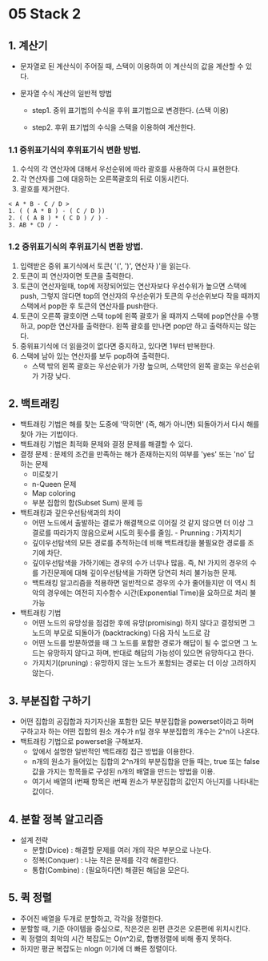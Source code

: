 # 05 Stack 2

## 1. 계산기

* 문자열로 된 계산식이 주어질 때, 스택이 이용하여 이 계산식의 값을 계산할 수 있다.

* 문자열 수식 계산의 일반적 방법

  * step1. 중위 표기법의 수식을 후위 표기법으로 변경한다. (스택 이용)

  * step2. 후위 표기법의 수식을 스택을 이용하여 계산한다.



### 1.1 중위표기식의 후위표기식 변환 방법.

1. 수식의 각 연산자에 대해서 우선순위에 따라 괄호를 사용하여 다시 표현한다.
2. 각 연산자를 그에 대응하는 오른쪽괄호의 뒤로 이동시킨다.
3. 괄호를 제거한다.

```
< A * B - C / D >
1. ( ( A * B ) - ( C / D ))
2. ( ( A B ) * ( C D ) / ) -
3. AB * CD / -
```



### 1.2 중위표기식의 후위표기식 변환 방법.

1. 입력받은 중위 표기식에서 토큰( '(', ')', 연산자 )'을 읽는다.
2. 토큰이 피 연산자이면 토큰을 출력한다.
3. 토큰이 연산자일때, top에 저장되어있는 연산자보다 우선수위가 높으면 스택에 push, 그렇지 않다면 top의 연산자의 우선순위가 토큰의 우선순위보다 작을 때까지 스택에서 pop한 후 토큰의 연산자를 push한다.
4. 토큰이 오른쪽 괄호이면 스택 top에 왼쪽 괄호가 올 때까지 스택에 pop연산을 수행하고, pop한 연산자를 출력한다. 왼쪽 괄호를 만나면 pop만 하고 출력하지는 않는다.
5. 중위표기식에 더 읽을것이 없다면 중지하고, 있다면 1부터 반복한다.
6. 스택에 남아 있는 연산자를 보두 pop하여 출력한다.
   * 스택 밖의 왼쪽 괄호는 우선순위가 가장 높으며, 스택안의 왼쪽 괄호는 우선순위가 가장 낮다.





## 2. 백트래킹

* 백트래킹 기법은 해를 찾는 도중에 '막히면' (즉, 해가 아니면) 되돌아가서 다시 해를 찾아 가는 기법이다.
* 백트래킹 기법은 최적화 문제와 결정 문제를 해결할 수 있다.
* 결정 문제 : 문제의 조건을 만족하는 해가 존재하는지의 여부를 'yes' 또는 'no' 답하는 문제
  * 미로찾기
  * n-Queen 문제
  * Map coloring
  * 부분 집합의 합(Subset Sum) 문제 등
* 백트래킹과 깊은우선탐색과의 차이
  * 어떤 노드에서 출발하는 결로가 해결책으로 이어질 것 같지 않으면 더 이상 그 결로를 따라가지 않음으로써 시도의 횟수를 줄임. - Prunning : 가지치기
  * 깊이우선탐색의 모든 경로를 추적하는데 비해 백트래킹을 불필요한 경로를 조기에 차단.
  * 깊이우선탐색을 가하기에는 경우의 수가 너무나 많음. 즉, N! 가지의 경우의 수를 가진문제에 대해 깊이우선탐색을 가하면 당연히 처리 불가능한 문제.
  * 백트래킹 알고리즘을 적용하면 일반적으로 경우의 수가 줄어들지만 이 역시 최악의 경우에는 여전히 지수함수 시간(Exponential Time)을 요하므로 처리 불가능
* 백트래킹 기법
  * 어떤 노드의 유망성을 점검한 후에 유망(promising) 하지 않다고 결정되면 그 노드의 부모로 되돌아가 (backtracking) 다음 자식 노드로 감
  * 어떤 노드를 방문하였을 때 그 노드를 포함한 경로가 해답이 될 수 없으면 그 노드는 유망하지 않다고 하며, 반대로 해답의 가능성이 있으면 유망하다고 한다.
  * 가지치기(pruning) : 유망하지 않는 노드가 포함되는 경로는 더 이상 고려하지 않는다.







## 3. 부분집합 구하기

* 어떤 집합의 공집합과 자기자신을 포함한 모든 부분집합을 powerset이라고 하며 구하고자 하는 어떤 집합의 원소 개수가 n일 경우 부분집합의 개수는 2^n이 나온다.
* 백트래킹 기법으로 powerset을 구해보자.
  * 앞에서 설명한 일반적인 백트래킹 접근 방법을 이용한다.
  * n개의 원소가 들어있는 집합의 2^n개의 부분집합을 만들 때는, true 또는 false값을 가지는 항목들로 구성된 n개의 배열을 만드는 방법을 이용.
  * 여기서 배열의 i번째 항목은 i번째 원소가 부분집합의 값인지 아닌지를 나타내는 값이다.





## 4.  분할 정복 알고리즘

* 설계 전략
  * 분할(Dvice) : 해결할 문제를 여러 개의 작은 부분으로 나눈다.
  * 정복(Conquer) : 나눈 작은 문제를 각각 해결한다.
  * 통합(Combine) : (필요하다면) 해결된 해답을 모은다.





## 5. 퀵 정렬

* 주어진 배열을 두개로 분할하고, 각각을 정렬한다.
* 분할할 때, 기준 아이템을 중심으로, 작은것은 왼편 큰것은 오른편에 위치시킨다.
* 퀵 정렬의 최악의 시간 복잡도는 O(n^2)로, 합병정렬에 비해 좋지 못하다.
* 하지만 평균 복잡도는 nlogn 이기에 더 빠른 정렬이다.